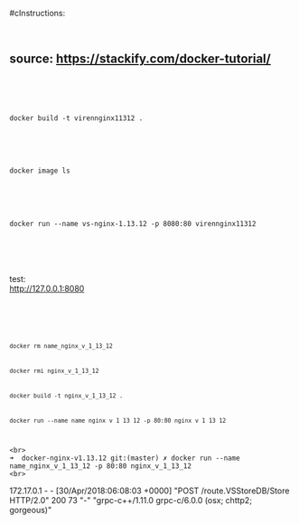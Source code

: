 
#cInstructions:

<br>

## source: https://stackify.com/docker-tutorial/

<code>
<br>


docker build -t virennginx11312 .

<br>

docker image ls

<br>

docker run --name vs-nginx-1.13.12 -p 8080:80 virennginx11312


<br>

</code>

test:
<br>
http://127.0.0.1:8080



<br>
<br>


<code>

    

    docker rm name_nginx_v_1_13_12 

    

    docker rmi nginx_v_1_13_12

    

    docker build -t nginx_v_1_13_12 .

    

    docker run --name name_nginx_v_1_13_12 -p 80:80 nginx_v_1_13_12

    

</code>


    <br>
    ➜  docker-nginx-v1.13.12 git:(master) ✗ docker run --name name_nginx_v_1_13_12 -p 80:80 nginx_v_1_13_12
    <br>
172.17.0.1 - - [30/Apr/2018:06:08:03 +0000] "POST /route.VSStoreDB/Store HTTP/2.0" 200 73 "-" "grpc-c++/1.11.0 grpc-c/6.0.0 (osx; chttp2; gorgeous)"

